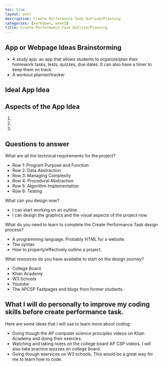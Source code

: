 ```yaml
---
toc: true
layout: post
description: Create Performance Task Outline/Planning
categories: [markdown, week3]
title: Create Performance Task Outline/Planning
---
```

## App or Webpage Ideas Brainstorming
- A study app: an app that allows students to organize/plan their homework tasks, tests, quizzes, due dates. It can also have a timer to keep them on track. 
- A workout planner/tracker

## Ideal App Idea


## Aspects of the App Idea
1. 
2. 
3. 

## Questions to answer

What are all the technical requirements for the project? 
- Row 1: Program Purpose and Function
- Row 2: Data Abstraction
- Row 3: Managing Complexity
- Row 4: Procedural Abstraction
- Row 5: Algorithm Implementation
- Row 6: Testing

What can you design now?
- I can start working on an outline. 
- I can design the graphics and the visual aspects of the project now. 

What do you need to learn to complete the Create Performance Task design process? 
- A programming language. Probably HTML for a website.
- The syntax
- How to properly/effectively outline a project. 

What resources do you have available to start on the design journey?
- College Board
- Khan Academy
- W3 Schools 
- Youtube 
- The APCSP Fastpages and blogs from former students.

## What I will do personally to improve my coding skills before create performance task. 

Here are some ideas that I will use to learn more about coding: 
- Going though the AP computer science principles videos on Khan Academy and doing their exercies. 
- Watching and taking notes on the college board AP CSP videos. I will also take practice quizzes on college board.
- Going though exersices on W3 schools. This would be a great way for me to learn how to code. 